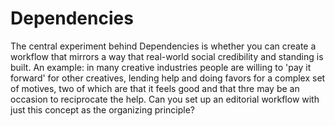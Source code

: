 Dependencies
============
The central experiment behind Dependencies is whether you can create a workflow that mirrors a way that real-world social credibility and standing is built.
An example: in many creative industries people are willing to 'pay it forward' for other creatives, lending help and doing favors for a complex set of motives, two of which are that it feels good and that thre may be an occasion to reciprocate the help.
Can you set up an editorial workflow with just this concept as the organizing principle?
